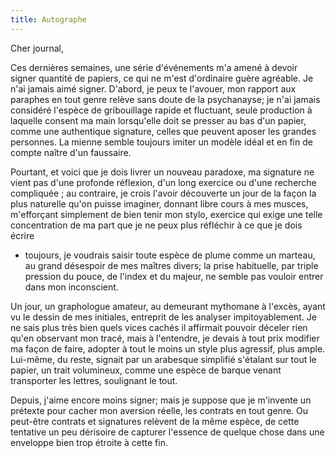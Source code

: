 ```yaml
---
title: Autographe
---
```

Cher journal,


Ces dernières semaines, une série d'événements m'a amené à devoir signer
quantité de papiers, ce qui ne m'est d'ordinaire guère agréable. Je n'ai jamais
aimé signer. D'abord, je peux te l'avouer, mon rapport aux paraphes en tout
genre relève sans doute de la psychanayse; je n'ai jamais considéré l'espèce de
gribouillage rapide et fluctuant, seule production à laquelle consent ma main
lorsqu'elle doit se presser au bas d'un papier, comme une authentique
signature, celles que peuvent aposer les grandes personnes. La mienne semble
toujours imiter un modèle idéal et en fin de compte naître d'un faussaire.

Pourtant, et voici que je dois livrer un nouveau paradoxe, ma signature ne
vient pas d'une profonde réflexion, d'un long exercice ou d'une recherche
compliquée ; au contraire, je crois l'avoir découverte un jour de la façon la
plus naturelle qu'on puisse imaginer, donnant libre cours à mes musces,
m'efforçant simplement de bien tenir mon stylo, exercice qui exige une telle
concentration de ma part que je ne peux plus réfléchir à ce que je dois écrire
- toujours, je voudrais saisir toute espèce de plume comme un marteau, au grand
  désespoir de mes maîtres divers; la prise habituelle, par triple pression du
pouce, de l'index et du majeur, ne semble pas vouloir entrer dans mon
inconscient.

Un jour, un graphologue amateur, au demeurant mythomane à l'excès, ayant vu le
dessin de mes initiales, entreprit de les analyser impitoyablement. Je ne sais
plus très bien quels vices cachés il affirmait pouvoir déceler rien qu'en
observant mon tracé, mais à l'entendre, je devais à tout prix modifier ma façon
de faire, adopter à tout le moins un style plus agressif, plus ample. Lui-même,
du reste, signait par un arabesque simplifié s'étalant sur tout le papier, un
trait volumineux, comme une espèce de barque venant transporter les lettres,
soulignant le tout.

Depuis, j'aime encore moins signer; mais je suppose que je m'invente un
prétexte pour cacher mon aversion réelle, les contrats en tout genre. Ou
peut-être contrats et signatures relèvent de la même espèce, de cette tentative
un peu dérisoire de capturer l'essence de quelque chose dans une enveloppe bien
trop étroite à cette fin.
